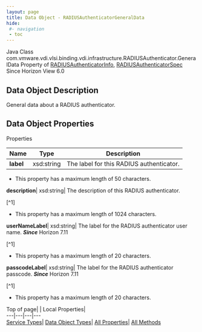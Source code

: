 ```yaml
---
layout: page
title: Data Object - RADIUSAuthenticatorGeneralData
hide:
 #- navigation
 - toc
---
```






Java Class
    com.vmware.vdi.vlsi.binding.vdi.infrastructure.RADIUSAuthenticator.GeneralData
Property of
     [RADIUSAuthenticatorInfo](vdi.infrastructure.RADIUSAuthenticator.RADIUSAuthenticatorInfo.md#field_detail), [RADIUSAuthenticatorSpec](vdi.infrastructure.RADIUSAuthenticator.RADIUSAuthenticatorSpec.md#field_detail)
Since 
    Horizon View 6.0

## Data Object Description 

General data about a RADIUS authenticator. 

## Data Object Properties

Properties

Name |  Type |  Description   
---|---|---  
**label**|  xsd:string|  The label for this RADIUS authenticator.   


  * This property has a maximum length of 50 characters. 

  
**description**|  xsd:string|  The description of this RADIUS authenticator.   


[^1]
  * This property has a maximum length of 1024 characters. 

  
**userNameLabel**|  xsd:string|  The label for the RADIUS authenticator user name.  **_Since_** Horizon 7.11  


[^1]
  * This property has a maximum length of 20 characters. 

  
**passcodeLabel**|  xsd:string|  The label for the RADIUS authenticator passcode.  **_Since_** Horizon 7.11  


[^1]
  * This property has a maximum length of 20 characters. 

  
  
  
Top of page| | Local Properties|   
---|---|---|---  
[Service Types](index-mo_types.md)| [Data Object Types](index-do_types.md)| [All Properties](index-properties.md)| [All Methods](index-methods.md)  
  
  

